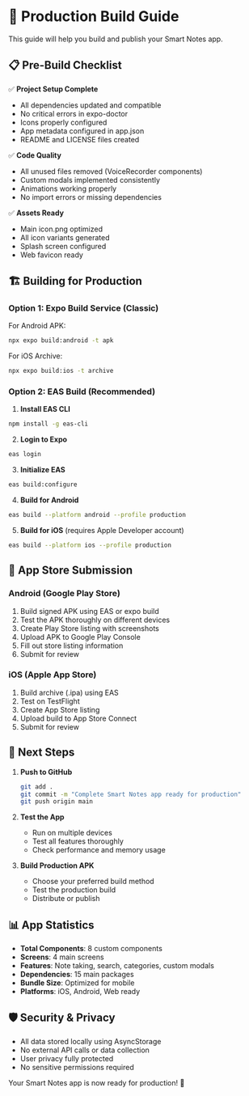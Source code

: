 # 🚀 Production Build Guide

This guide will help you build and publish your Smart Notes app.

## 📋 Pre-Build Checklist

✅ **Project Setup Complete**
- All dependencies updated and compatible
- No critical errors in expo-doctor
- Icons properly configured
- App metadata configured in app.json
- README and LICENSE files created

✅ **Code Quality**
- All unused files removed (VoiceRecorder components)
- Custom modals implemented consistently
- Animations working properly
- No import errors or missing dependencies

✅ **Assets Ready**
- Main icon.png optimized
- All icon variants generated
- Splash screen configured
- Web favicon ready

## 🏗️ Building for Production

### Option 1: Expo Build Service (Classic)

For Android APK:
```bash
npx expo build:android -t apk
```

For iOS Archive:
```bash
npx expo build:ios -t archive
```

### Option 2: EAS Build (Recommended)

1. **Install EAS CLI**
```bash
npm install -g eas-cli
```

2. **Login to Expo**
```bash
eas login
```

3. **Initialize EAS**
```bash
eas build:configure
```

4. **Build for Android**
```bash
eas build --platform android --profile production
```

5. **Build for iOS** (requires Apple Developer account)
```bash
eas build --platform ios --profile production
```

## 📱 App Store Submission

### Android (Google Play Store)
1. Build signed APK using EAS or expo build
2. Test the APK thoroughly on different devices
3. Create Play Store listing with screenshots
4. Upload APK to Google Play Console
5. Fill out store listing information
6. Submit for review

### iOS (Apple App Store)
1. Build archive (.ipa) using EAS
2. Test on TestFlight
3. Create App Store listing
4. Upload build to App Store Connect
5. Submit for review

## 🎯 Next Steps

1. **Push to GitHub**
   ```bash
   git add .
   git commit -m "Complete Smart Notes app ready for production"
   git push origin main
   ```

2. **Test the App**
   - Run on multiple devices
   - Test all features thoroughly
   - Check performance and memory usage

3. **Build Production APK**
   - Choose your preferred build method
   - Test the production build
   - Distribute or publish

## 📊 App Statistics

- **Total Components**: 8 custom components
- **Screens**: 4 main screens
- **Features**: Note taking, search, categories, custom modals
- **Dependencies**: 15 main packages
- **Bundle Size**: Optimized for mobile
- **Platforms**: iOS, Android, Web ready

## 🛡️ Security & Privacy

- All data stored locally using AsyncStorage
- No external API calls or data collection
- User privacy fully protected
- No sensitive permissions required

Your Smart Notes app is now ready for production! 🎉
